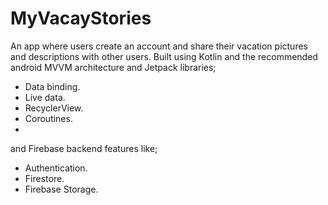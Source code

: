 # MyVacayStories
An app where users create an account and share their vacation pictures and descriptions with other users.
Built using Kotlin and the recommended android MVVM architecture and Jetpack libraries;
- Data binding.
- Live data.
- RecyclerView.
- Coroutines.
- 
and Firebase backend features like;

- Authentication.
- Firestore.
- Firebase Storage.
